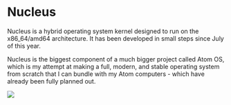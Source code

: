 # Nucleus
Nucleus is a hybrid operating system kernel designed to run on the x86_64/amd64 architecture. It has been developed in small steps since July of this year.

Nucleus is the biggest component of a much bigger project called Atom OS, which is my attempt at making a full, modern, and stable operating system from scratch that I can bundle with my Atom computers - which have already been fully planned out.



![](https://github.com/SteveStudios/Nucleus/assets/90519370/f3798e87-b38d-4bab-b50e-3ac72878cd60)
